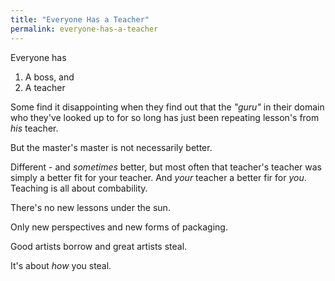 ```yaml
---
title: "Everyone Has a Teacher"
permalink: everyone-has-a-teacher
---
```


Everyone has

1. A boss, and
2. A teacher

Some find it disappointing when they find out that the *"guru"* in their domain who they've looked up to for so long has just been repeating lesson's from *his* teacher.

But the master's master is not necessarily better.

Different - and *sometimes* better, but most often that teacher's teacher was simply a better fit for your teacher. And *your* teacher a better fir for *you*. Teaching is all about combability.

There's no new lessons under the sun.

Only new perspectives and new forms of packaging.

Good artists borrow and great artists steal.

It's about *how* you steal.
